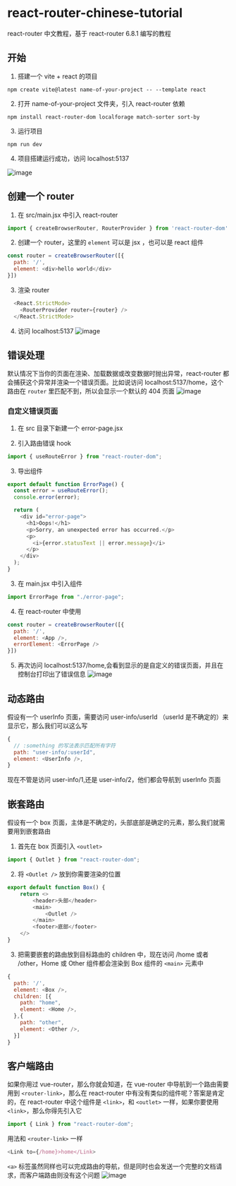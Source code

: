 # react-router-chinese-tutorial
react-router 中文教程，基于 react-router 6.8.1 编写的教程

## 开始
1. 搭建一个 vite + react 的项目

`npm create vite@latest name-of-your-project -- --template react`

2. 打开 name-of-your-project 文件夹，引入 react-router 依赖

`npm install react-router-dom localforage match-sorter sort-by`

3. 运行项目

`npm run dev`

4. 项目搭建运行成功，访问 localhost:5137

![image](https://user-images.githubusercontent.com/48917726/217995568-e66484a0-b3d9-46ab-bdf1-54579c25138c.png)
## 创建一个 router
1. 在 src/main.jsx 中引入 react-router

```javascript
import { createBrowserRouter, RouterProvider } from 'react-router-dom'
```

2. 创建一个 router，这里的 `element` 可以是 jsx ，也可以是 react 组件

```javascript
const router = createBrowserRouter([{
  path: '/',
  element: <div>hello world</div>
}])
```

3. 渲染 router
```javascript
  <React.StrictMode>
    <RouterProvider router={router} />
  </React.StrictMode>
```
4. 访问 localhost:5137
![image](https://user-images.githubusercontent.com/48917726/217997109-57f19903-015d-47ff-83c5-abc512795ddb.png)
## 错误处理
默认情况下当你的页面在渲染、加载数据或改变数据时抛出异常，react-router 都会捕获这个异常并渲染一个错误页面。比如说访问 localhost:5137/home，这个路由在 `router` 里匹配不到，所以会显示一个默认的 404 页面
![image](https://user-images.githubusercontent.com/48917726/218019340-24d61f46-a36d-4cb6-9354-d6ffedaced93.png)
### 自定义错误页面
1. 在 src 目录下新建一个 error-page.jsx

2. 引入路由错误 hook
```javascript
import { useRouteError } from "react-router-dom";
```
3. 导出组件
```javascript
export default function ErrorPage() {
  const error = useRouteError();
  console.error(error);

  return (
    <div id="error-page">
      <h1>Oops!</h1>
      <p>Sorry, an unexpected error has occurred.</p>
      <p>
        <i>{error.statusText || error.message}</i>
      </p>
    </div>
  );
}
```
3. 在 main.jsx 中引入组件
```javascript
import ErrorPage from "./error-page";
```
4. 在 react-router 中使用
```javascript
const router = createBrowserRouter([{
  path: '/',
  element: <App />,
  errorElement: <ErrorPage />
}])
```
5. 再次访问 localhost:5137/home,会看到显示的是自定义的错误页面，并且在控制台打印出了错误信息
![image](https://user-images.githubusercontent.com/48917726/218024095-6848926c-412e-4527-8f48-1a874d622e96.png)
## 动态路由
假设有一个 userInfo 页面，需要访问 user-info/userId （userId 是不确定的）来显示它，那么我们可以这么写
```javascript
{
  // :something 的写法表示匹配所有字符
  path: "user-info/:userId",
  element: <UserInfo />,
}
```
现在不管是访问 user-info/1,还是 user-info/2，他们都会导航到 userInfo 页面
## 嵌套路由
假设有一个 box 页面，主体是不确定的，头部底部是确定的元素，那么我们就需要用到嵌套路由

1. 首先在 box 页面引入 `<outlet>`
```javascript
import { Outlet } from "react-router-dom";
```
2. 将 `<Outlet />` 放到你需要渲染的位置
```javascript
export default function Box() {
    return <>
        <header>头部</header>
        <main>
            <Outlet />
        </main>
        <footer>底部</footer>
    </>
}
```
3. 把需要嵌套的路由放到目标路由的 children 中，现在访问 /home 或者 /other，Home 或 Other 组件都会渲染到 Box 组件的 `<main>` 元素中
```javascript
{
  path: '/',
  element: <Box />,
  children: [{
    path: "home",
    element: <Home />,
  },{
    path: "other",
    element: <Other />,
  }]
}
```
## 客户端路由
如果你用过 vue-router，那么你就会知道，在 vue-router 中导航到一个路由需要用到 `<router-link>`，那么在 react-router 中有没有类似的组件呢？答案是肯定的，在 react-router 中这个组件是 `<link>`，和 `<outlet>` 一样，如果你要使用 `<link>`，那么你得先引入它
 ```javascript
 import { Link } from "react-router-dom";
 ```
 用法和 `<router-link>` 一样
 ```javascript
 <Link to={/home}>home</Link>
 ```
 `<a>` 标签虽然同样也可以完成路由的导航，但是同时也会发送一个完整的文档请求，而客户端路由则没有这个问题
 ![image](https://user-images.githubusercontent.com/48917726/218052552-be1a31ac-0945-476c-b392-b90b79e53620.png)
